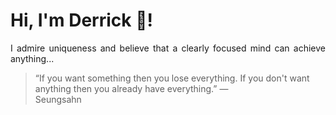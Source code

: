 # Hi, I'm Derrick 👋!
<p align="justify">I admire uniqueness and believe that a clearly focused mind can achieve anything...</p> 
<!-- #quote-start -->
<blockquote>&ldquo;If you want something then you lose everything. If you don't want anything then you already have everything.&rdquo; &mdash; <footer>Seungsahn</footer></blockquote>
<!-- #quote-end -->

